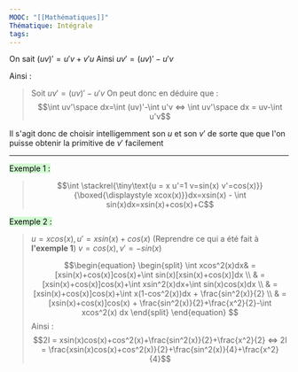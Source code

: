 ```yaml
---
MOOC: "[[Mathématiques]]"
Thématique: Intégrale
tags:
---
```

On sait $(uv)'=u'v+v'u$
Ainsi $uv'=(uv)'-u'v$

Ainsi :
> Soit $uv'=(uv)'-u'v$
> On peut donc en déduire que :
> $$\int uv'\space dx=\int (uv)'-\int u'v ⇔ \int uv'\space dx = uv-\int u'v$$

Il s'agit donc de choisir intelligemment son $u$ et son $v'$ de sorte que que l'on puisse obtenir la primitive de $v'$ facilement

---
<mark style="background: #BBFABBA6;">Exemple 1 :</mark>
> $$\int \stackrel{\tiny\text{u = x u'=1 v=sin(x) v'=cos(x)}}{\boxed{\displaystyle xcox(x)}}dx=xsin(x) - \int sin(x)dx=xsin(x)+cos(x)+C$$


<mark style="background: #BBFABBA6;">Exemple 2 :</mark>

> $u = xcos(x), u'= xsin(x)+cos(x)$ (Reprendre ce qui a été fait à **l'exemple 1**)
> $v = cos(x), v'=-sin(x)$
> 
> $$\begin{equation} \begin{split} \int xcos^2(x)dx& =  [xsin(x)+cos(x)]cos(x)+\int sin(x)[xsin(x)+cos(x)]dx \\ & = [xsin(x)+cos(x)]cos(x)+\int xsin^2(x)dx+\int sin(x)cos(x)dx \\ & =[xsin(x)+cos(x)]cos(x)+\int x(1-cos^2(x))dx + \frac{sin^2(x)}{2} \\ & = [xsin(x)+cos(x)]cos(x) + \frac{sin^2(x)}{2}+\frac{x^2}{2}-\int xcos^2(x) dx   \end{split} \end{equation} $$
> Ainsi : 
> $$2I = xsin(x)cos(x)+cos^2(x)+\frac{sin^2(x)}{2}+\frac{x^2}{2} ⇔ 2I = \frac{xsin(x)cos(x)+cos^2(x)}{2}+\frac{sin^2(x)}{4}+\frac{x^2}{4}$$
> 



